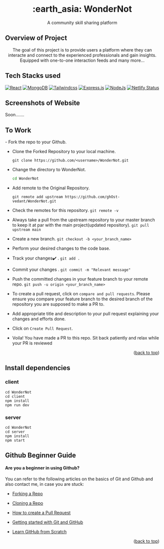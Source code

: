 <div id="top"></div>

<h1 align="center">:earth_asia: WonderNot</h1>
<p align="center"> A community skill sharing platform </p>


<h2>Overview of Project</h2>


<p align="center">   The goal of this project is to provide users a platform where they can interacte and connect to the experienced professionals and gain insights. Equipped with one-to-one interaction feeds and many more...
</p>

<!--  .............................................................................................................................................  -->
 
<h2 >Tech Stacks used</h2>


<a href="https://react.dev/">![React](https://img.shields.io/badge/React-20232A?style=for-the-badge&logo=react&logoColor=61DAFB)</a>
<a href="https://www.mongodb.com/">![MongoDB](https://img.shields.io/badge/MongoDB-4EA94B?style=for-the-badge&logo=mongodb&logoColor=white)</a>
<a href="https://tailwindcss.com/">![Tailwindcss](https://img.shields.io/badge/Tailwind_CSS-38B2AC?style=for-the-badge&logo=tailwind-css&logoColor=white)</a>
<a href="https://expressjs.com/">![Express.js](https://img.shields.io/badge/express.js-%23404d59.svg?style=for-the-badge&logo=express&logoColor=%2361DAFB)</a>
<a href="https://nodejs.org/en">![NodeJs](https://img.shields.io/badge/Node.js-43853D?style=for-the-badge&logo=node.js&logoColor=white)</a>
[![Netlify Status](https://api.netlify.com/api/v1/badges/78534cf1-7565-4b65-9c22-13f5911d908f/deploy-status)](https://app.netlify.com/sites/cozy-twilight-3de643/deploys)

<!-- ------------------------------------------------------------------------------------------------------------------------------------------------------------- -->
## Screenshots of Website
Soon.......


<h2 >To Work</h2>
- Fork the repo to your Github.<br/>

- Clone the Forked Repository to your local machine.
	```
	git clone https://github.com/<username>/WonderNot.git
	```
- Change the directory to WonderNot.
	```bash
	cd WonderNot
	```
- Add remote to the Original Repository.
	```
	git remote add upstream https://github.com/ghOst-vedant/WonderNot.git
	```
- Check the remotes for this repository.
        ```
        git remote -v
        ```
- Always take a pull from the upstream repository to your master branch to keep it at par with the main project(updated repository).
        ```
        git pull upstream main
        ```
- Create a new branch.
        ```
        git checkout -b <your_branch_name>
        ```
- Perform your desired changes to the code base.
- Track your changes:heavy_check_mark: .
        ```
        git add . 
        ```
- Commit your changes .
        ```
        git commit -m "Relevant message"
        ```
- Push the committed changes in your feature branch to your remote repo.
        ```
        git push -u origin <your_branch_name>
        ```
- To create a pull request, click on `compare and pull requests`. Please ensure you compare your feature branch to the desired branch of the repository you are supposed to make a PR to.

- Add appropriate title and description to your pull request explaining your changes and efforts done.


- Click on `Create Pull Request`.


- Voila! You have made a PR to this repo. Sit back patiently and relax while your PR is reviewed

	

<p align="right">(<a href="#top">back to top</a>)</p>

<!-- ------------------------------------------------------------------------------------------------------------------------------------------------------------- -->
## Install dependencies
### client
```
cd WonderNot
cd client
npm install
npm run dev
```
### server
```
cd WonderNot
cd server
npm install
npm start
```


<!-- ------------------------------------------------------------------------------------------------------------------------------------------------------------------ -->
## Github Beginner Guide
#### Are you a beginner in using Github?

You can refer to the following articles on the basics of Git and Github and also contact me, in case you are stuck:
- [Forking a Repo](https://help.github.com/en/github/getting-started-with-github/fork-a-repo)
- [Cloning a Repo](https://help.github.com/en/desktop/contributing-to-projects/creating-an-issue-or-pull-request)
- [How to create a Pull Request](https://opensource.com/article/19/7/create-pull-request-github)
- [Getting started with Git and GitHub](https://towardsdatascience.com/getting-started-with-git-and-github-6fcd0f2d4ac6)
- [Learn GitHub from Scratch](https://lab.github.com/githubtraining/introduction-to-github)
	
	 
	 <p align="right">(<a href="#top">back to top</a>)</p>


<!-- ------------------------------------------------------------------------------------------------------------------------------------------------------------------ -->
